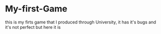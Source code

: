 # My-first-Game
this is my firts game that I produced through University, it has it's bugs and it's not perfect but here it is
